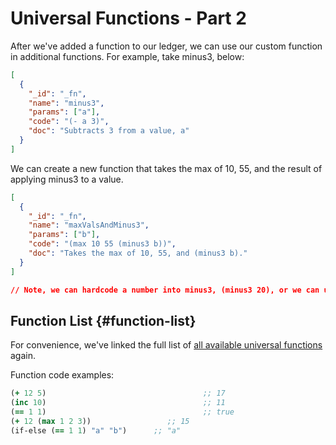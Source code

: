 # Universal Functions - Part 2

After we've added a function to our ledger, we can use our custom function in additional functions. For example, take minus3, below:

```json
[
  {
    "_id": "_fn",
    "name": "minus3",
    "params": ["a"],
    "code": "(- a 3)",
    "doc": "Subtracts 3 from a value, a"
  }
]
```

We can create a new function that takes the max of 10, 55, and the result of applying minus3 to a value.

```json
[
  {
    "_id": "_fn",
    "name": "maxValsAndMinus3",
    "params": ["b"],
    "code": "(max 10 55 (minus3 b))",
    "doc": "Takes the max of 10, 55, and (minus3 b)."
  }
]

// Note, we can hardcode a number into minus3, (minus3 20), or we can use a parameter (as we do above).
```

## Function List {#function-list}

For convenience, we've linked the full list of <a href="/docs/smart-functions#universal-functions" target="_blank">all available universal functions</a> again.

Function code examples:

```clojure
(+ 12 5)                                   ;; 17
(inc 10)                                   ;; 11
(== 1 1)                                   ;; true
(+ 12 (max 1 2 3))                 ;; 15
(if-else (== 1 1) "a" "b")      ;; "a"
```

